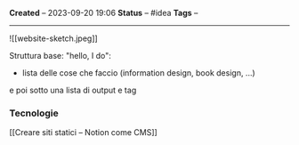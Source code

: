 **Created** – 2023-09-20 19:06
**Status** – #idea
**Tags** –

---

![[website-sketch.jpeg]]

Struttura base:
"hello, I do":
- lista delle cose che faccio (information design, book design, ...)

e poi sotto una lista di output e tag

### Tecnologie
[[Creare siti statici – Notion come CMS]]